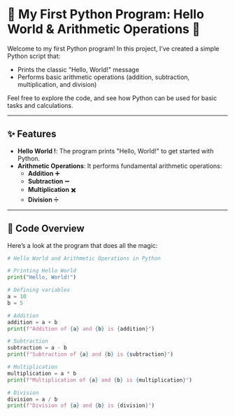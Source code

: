 # 🎉 My First Python Program: Hello World & Arithmetic Operations 🎉

Welcome to my first Python program! In this project, I’ve created a simple Python script that:
- Prints the classic "Hello, World!" message
- Performs basic arithmetic operations (addition, subtraction, multiplication, and division)

Feel free to explore the code, and see how Python can be used for basic tasks and calculations.

---

## ✨ Features

- **Hello World !**: The program prints "Hello, World!" to get started with Python.
- **Arithmetic Operations**: It performs fundamental arithmetic operations:
  - **Addition** ➕
  - **Subtraction** ➖
  - **Multiplication** ✖️
  - **Division** ➗

---

## 📝 Code Overview

Here’s a look at the program that does all the magic:

```python
# Hello World and Arithmetic Operations in Python

# Printing Hello World
print("Hello, World!")

# Defining variables
a = 10
b = 5

# Addition
addition = a + b
print(f"Addition of {a} and {b} is {addition}")

# Subtraction
subtraction = a - b
print(f"Subtraction of {a} and {b} is {subtraction}")

# Multiplication
multiplication = a * b
print(f"Multiplication of {a} and {b} is {multiplication}")

# Division
division = a / b
print(f"Division of {a} and {b} is {division}")
